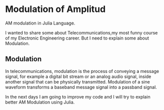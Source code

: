 # Modulation of Amplitud
AM modulation in Julia Language.

I wanted to share some about Telecommunications,my most funny course of my Electronic Engineering career. But I need to explain some about Modulation.

## Modulation

In telecommunications, modulation is the process of conveying a message signal, for example a digital bit stream or an analog audio signal, inside another signal that can be physically transmitted. Modulation of a sine waveform transforms a baseband message signal into a passband signal.



In the next days I am going to improve my code and I will try to explain better AM Modulation using Julia.
